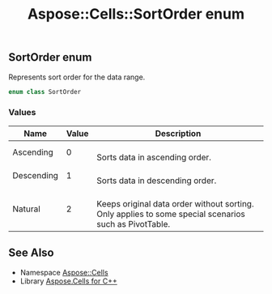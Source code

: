 ﻿---
title: Aspose::Cells::SortOrder enum
linktitle: SortOrder
second_title: Aspose.Cells for C++ API Reference
description: 'Aspose::Cells::SortOrder enum. Represents sort order for the data range in C++.'
type: docs
weight: 25300
url: /cpp/aspose.cells/sortorder/
---
## SortOrder enum


Represents sort order for the data range.

```cpp
enum class SortOrder
```

### Values

| Name | Value | Description |
| --- | --- | --- |
| Ascending | 0 | <br>Sorts data in ascending order. |
| Descending | 1 | <br>Sorts data in descending order. |
| Natural | 2 | <br>Keeps original data order without sorting. Only applies to some special scenarios such as PivotTable. |

## See Also

* Namespace [Aspose::Cells](../)
* Library [Aspose.Cells for C++](../../)
